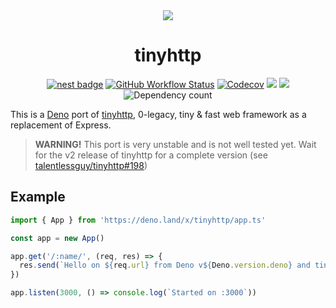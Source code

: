 <div align="center">
  <img src="https://raw.githubusercontent.com/deno-libs/tinyhttp/master/logo.svg"  />
  <h1 align="center">tinyhttp</h1>
  
  [![nest badge][nest-badge]](https://nest.land/package/tinyhttp) [![GitHub Workflow Status][gh-actions-img]][github-actions]
[![Codecov][codecov-badge]][codecov] [![][docs-badge]][docs] [![][code-quality-img]][code-quality] ![Dependency count][deps]
</div>

This is a [Deno](https://deno.land) port of [tinyhttp](https://github.com/talentlessguy/tinyhttp), 0-legacy, tiny &amp; fast web framework as a replacement of Express.

> **WARNING!** This port is very unstable and is not well tested yet. Wait for the v2 release of tinyhttp for a complete version (see [talentlessguy/tinyhttp#198](https://github.com/talentlessguy/tinyhttp/issues/198))

## Example

```ts
import { App } from 'https://deno.land/x/tinyhttp/app.ts'

const app = new App()

app.get('/:name/', (req, res) => {
  res.send(`Hello on ${req.url} from Deno v${Deno.version.deno} and tinyhttp! 🦕`)
})

app.listen(3000, () => console.log(`Started on :3000`))
```

[docs-badge]: https://img.shields.io/github/v/release/deno-libs/tinyhttp?label=Docs&logo=deno&style=for-the-badge&color=B06892
[docs]: https://doc.deno.land/https/deno.land/x/tinyhttp/mod.ts
[gh-actions-img]: https://img.shields.io/github/workflow/status/deno-libs/tinyhttp/CI?style=for-the-badge&logo=github&label=&color=B06892
[codecov]: https://coveralls.io/github/deno-libs/tinyhttp
[github-actions]: https://github.com/deno-libs/tinyhttp/actions
[codecov-badge]: https://img.shields.io/coveralls/github/deno-libs/tinyhttp?style=for-the-badge&color=B06892&
[nest-badge]: https://img.shields.io/badge/publushed%20on-nest.land-B06892?style=for-the-badge
[code-quality-img]: https://img.shields.io/codefactor/grade/github/deno-libs/tinyhttp?style=for-the-badge&color=B06892
[code-quality]: https://www.codefactor.io/repository/github/deno-libs/tinyhttp
[deps]: https://img.shields.io/endpoint?url=https%3A%2F%2Fdeno-visualizer.danopia.net%2Fshields%2Fdep-count%2Fhttps%2Fx.nest.land%2Ftinyhttp%400.1.23%2Fmod.ts&style=for-the-badge&color=B06892
